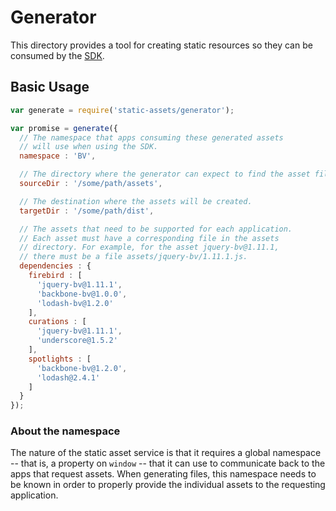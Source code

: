 # Generator

This directory provides a tool for creating static resources so they can be consumed by the [SDK](../sdk/README.md).

## Basic Usage

```js
var generate = require('static-assets/generator');

var promise = generate({
  // The namespace that apps consuming these generated assets
  // will use when using the SDK.
  namespace : 'BV',

  // The directory where the generator can expect to find the asset files.
  sourceDir : '/some/path/assets',

  // The destination where the assets will be created.
  targetDir : '/some/path/dist',

  // The assets that need to be supported for each application.
  // Each asset must have a corresponding file in the assets
  // directory. For example, for the asset jquery-bv@1.11.1,
  // there must be a file assets/jquery-bv/1.11.1.js.
  dependencies : {
    firebird : [
      'jquery-bv@1.11.1',
      'backbone-bv@1.0.0',
      'lodash-bv@1.2.0'
    ],
    curations : [
      'jquery-bv@1.11.1',
      'underscore@1.5.2'
    ],
    spotlights : [
      'backbone-bv@1.2.0',
      'lodash@2.4.1'
    ]
  }
});
```

### About the namespace

The nature of the static asset service is that it requires a global namespace -- that is, a property on `window` -- that it can use to communicate back to the apps that request assets. When generating files, this namespace needs to be known in order to properly provide the individual assets to the requesting application.
